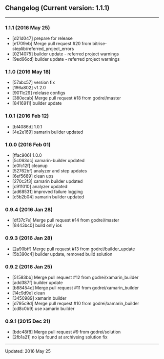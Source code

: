 ## Changelog (Current version: 1.1.1)

-----------------

### 1.1.1 (2016 May 25)

* [d21d047] prepare for release
* [e1709eb] Merge pull request #20 from bitrise-steplib/referred_project_errors
* [0214075] builder update - referred project warnings
* [9ed66cd] builder update - referred project warnings

### 1.1.0 (2016 May 18)

* [57abc57] version fix
* [196a802] v1.2.0
* [9011c29] relelase configs
* [380ecab] Merge pull request #18 from godrei/master
* [8416911] builder update

### 1.0.1 (2016 Feb 12)

* [bf4086d] 1.0.1
* [4e2e169] xamarin builder updated

### 1.0.0 (2016 Feb 01)

* [ffac906] 1.0.0
* [5c063dc] xamarin-builder updated
* [e0fc12f] cleanup
* [52762bf] analyzer and step updates
* [6ef5689] clean ups
* [270c3f3] xamarin builder updated
* [c911010] analyzer updated
* [ad68531] improved failure logging
* [c5b2b04] xamarin builder updated

### 0.9.4 (2016 Jan 28)

* [df37c7e] Merge pull request #14 from godrei/master
* [8443bc0] build only ios

### 0.9.3 (2016 Jan 28)

* [2a90bff] Merge pull request #13 from godrei/builder_update
* [5b390c4] builder update, removed build solution

### 0.9.2 (2016 Jan 25)

* [51583bb] Merge pull request #12 from godrei/xamarin_builder
* [add387f] builder update
* [b88454c] Merge pull request #11 from godrei/xamarin_builder
* [14c9d9e] clean
* [3450989] xamarin builder
* [d795c9d] Merge pull request #10 from godrei/xamarin_builder
* [cd8c0b9] use xamarin builder

### 0.9.1 (2015 Dec 21)

* [bdc48f8] Merge pull request #9 from godrei/solution
* [2fb1a21] no ipa found at archiveing solution fix

-----------------

Updated: 2016 May 25